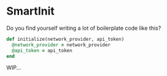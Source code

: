 # SmartInit

Do you find yourself writing a lot of boilerplate code like this?

``` ruby
def initialize(network_provider, api_token)
  @network_provider = network_provider
  @api_token = api_token
end
```

WIP...

